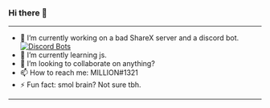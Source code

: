 ### Hi there 👋

---

- 🔭 I’m currently working on a bad ShareX server and a discord bot.[![Discord Bots](https://top.gg/api/widget/servers/647256366280474626.svg)](https://top.gg/bot/647256366280474626)
- 🌱 I’m currently learning js.
- 👯 I’m looking to collaborate on anything?
- 📫 How to reach me: MILLION#1321
- ⚡ Fun fact: smol brain? Not sure tbh.

---
